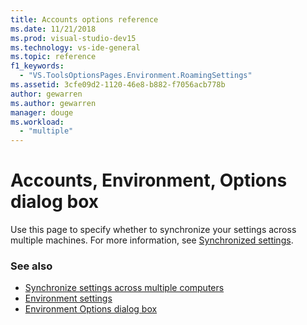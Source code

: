 ```yaml
---
title: Accounts options reference
ms.date: 11/21/2018
ms.prod: visual-studio-dev15
ms.technology: vs-ide-general
ms.topic: reference
f1_keywords:
  - "VS.ToolsOptionsPages.Environment.RoamingSettings"
ms.assetid: 3cfe09d2-1120-46e8-b882-f7056acb778b
author: gewarren
ms.author: gewarren
manager: douge
ms.workload:
  - "multiple"
---
```

# Accounts, Environment, Options dialog box

Use this page to specify whether to synchronize your settings across multiple machines. For more information, see [Synchronized settings](../../ide/synchronized-settings-in-visual-studio.md).

### See also

- [Synchronize settings across multiple computers](../synchronized-settings-in-visual-studio.md)
- [Environment settings](../environment-settings.md)
- [Environment Options dialog box](../../ide/reference/environment-options-dialog-box.md)
